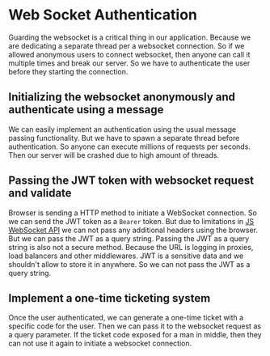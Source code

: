 # Web Socket Authentication

Guarding the websocket is a critical thing in our application. Because we are dedicating a separate
thread per a websocket connection. So if we allowed anonymous users to connect websocket, then anyone
can call it multiple times and break our server. So we have to authenticate the user before they
starting the connection.

## Initializing the websocket anonymously and authenticate using a message

We can easily implement an authentication using the usual message passing functionality. But we have to
spawn a separate thread before authentication. So anyone can execute millions of requests per seconds.
Then our server will be crashed due to high amount of threads.

## Passing the JWT token with websocket request and validate

Browser is sending a HTTP method to initiate a WebSocket connection. So we can send the JWT token as a
`Bearer` token. But due to limitations in [JS WebSocket API](https://developer.mozilla.org/en-US/docs/Web/API/WebSocket)
we can not pass any additional headers using the browser. But we can pass the JWT as a query string.
Passing the JWT as a query string is also not a secure method. Because the URL is logging in proxies, load balancers
and other middlewares. JWT is a sensitive data and we shouldn't allow to store it in anywhere. So we can not
pass the JWT as a query string.

## Implement a one-time ticketing system

Once the user authenticated, we can generate a one-time ticket with a specific code for the user. Then we can
pass it to the websocket request as a query parameter. If the ticket code exposed for a man in middle, then they can
not use it again to initiate a websocket connection.
